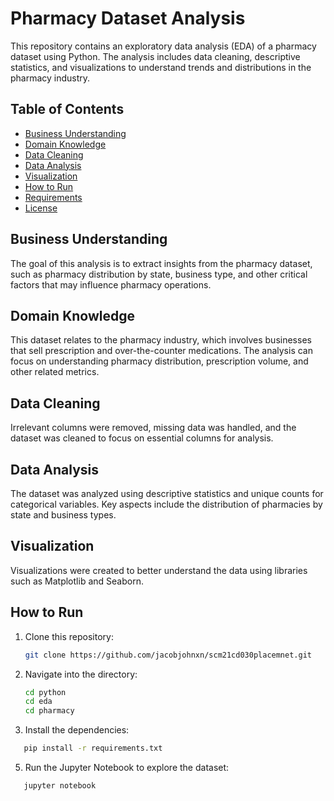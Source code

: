 # Pharmacy Dataset Analysis

This repository contains an exploratory data analysis (EDA) of a pharmacy dataset using Python. The analysis includes data cleaning, descriptive statistics, and visualizations to understand trends and distributions in the pharmacy industry.

## Table of Contents
- [Business Understanding](#business-understanding)
- [Domain Knowledge](#domain-knowledge)
- [Data Cleaning](#data-cleaning)
- [Data Analysis](#data-analysis)
- [Visualization](#visualization)
- [How to Run](#how-to-run)
- [Requirements](#requirements)
- [License](#license)

## Business Understanding
The goal of this analysis is to extract insights from the pharmacy dataset, such as pharmacy distribution by state, business type, and other critical factors that may influence pharmacy operations.

## Domain Knowledge
This dataset relates to the pharmacy industry, which involves businesses that sell prescription and over-the-counter medications. The analysis can focus on understanding pharmacy distribution, prescription volume, and other related metrics.

## Data Cleaning
Irrelevant columns were removed, missing data was handled, and the dataset was cleaned to focus on essential columns for analysis.

## Data Analysis
The dataset was analyzed using descriptive statistics and unique counts for categorical variables. Key aspects include the distribution of pharmacies by state and business types.

## Visualization
Visualizations were created to better understand the data using libraries such as Matplotlib and Seaborn.

## How to Run
1. Clone this repository:
   ```bash
   git clone https://github.com/jacobjohnxn/scm21cd030placemnet.git
2. Navigate into the directory:
   ```bash
   cd python
   cd eda
   cd pharmacy
    ```
3. Install the dependencies:
```bash
   pip install -r requirements.txt
```
5. Run the Jupyter Notebook to explore the dataset:
```bash
   jupyter notebook
```
